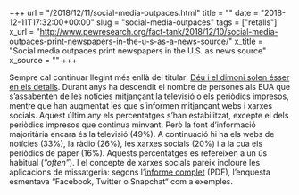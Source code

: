 +++
url = "/2018/12/11/social-media-outpaces.html"
title = ""
date = "2018-12-11T17:32:00+00:00"
slug = "social-media-outpaces"
tags = ["retalls"]
x_url = "http://www.pewresearch.org/fact-tank/2018/12/10/social-media-outpaces-print-newspapers-in-the-u-s-as-a-news-source/"
x_title = "Social media outpaces print newspapers in the U.S. as news source"
x_source = ""
+++


Sempre cal continuar llegint més enllà del titular: [Déu i el dimoni solen ésser en els detalls](https://en.wikipedia.org/wiki/The_devil_is_in_the_detail). Durant anys ha descendit el nombre de persones als EUA que s’assabenten de les notícies mitjançant la televisió o els periòdics impresos, mentre que han augmentat les que s’informen mitjançant webs i xarxes socials. Aquest últim any els percentatges s’han estabilitzat, excepte el dels periòdics impresos que continua minvant. Però la font d’informació majoritària encara és la televisió (49%). A continuació hi ha els webs de notícies (33%), la ràdio (26%), les xarxes socials (20%) i a la cua els periòdics de paper (16%). Aquests percentatges es refereixen a un ús habitual (*“often”*). I el concepte de xarxes socials pareix incloure les aplicacions de missatgeria: segons l’[informe complet](http://www.journalism.org/wp-content/uploads/sites/8/2018/12/PJ_2018.12.03_read-watch-listen_FINAL1.pdf) (PDF), l’enquesta esmentava “Facebook, Twitter o Snapchat“ com a exemples.
